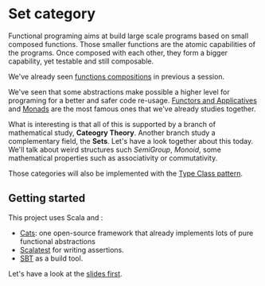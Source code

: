 # Set category

Functional programing aims at build large scale programs based on small composed functions. 
Those smaller functions are the atomic capabilities of the programs. Once composed with each other, they form a bigger capability, yet testable and still composable.

We've already seen [functions compositions](https://github.com/xebia-france/fp_in_scala_4) in previous a session.

We've seen that some abstractions make possible a higher level for programing for a better and safer code re-usage. [Functors and Applicatives](https://github.com/xebia-france/fp_in_scala_2) and [Monads](https://github.com/xebia-france/fp_in_scala_2) are the most famous ones that we've already studies together.

What is interesting is that all of this is supported by a branch of mathematical study, **Cateogry Theory**. 
Another branch study a complementary field, the **Sets**. 
Let's have a look together about this today. We'll talk about weird structures such *SemiGroup*, *Monoid*, some mathematical properties such as associativity or commutativity. 

Those categories will also be implemented with the [Type Class pattern](https://github.com/xebia-france/fp_in_scala_5).


## Getting started

This project uses Scala and :

* [Cats](https://github.com/typelevel/cats): one open-source framework that already implements lots of pure functional abstractions
* [Scalatest](http://www.scalatest.org) for writing assertions.
* [SBT](http://www.scala-sbt.org/) as a build tool.

Let's have a look at the [slides first](https://speakerdeck.com/xbucchiotty/fp-in-scala-106-set-category).
